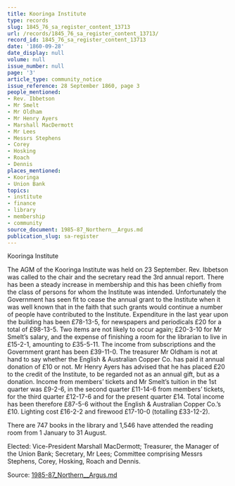 ```yaml
---
title: Kooringa Institute
type: records
slug: 1845_76_sa_register_content_13713
url: /records/1845_76_sa_register_content_13713/
record_id: 1845_76_sa_register_content_13713
date: '1860-09-28'
date_display: null
volume: null
issue_number: null
page: '3'
article_type: community_notice
issue_reference: 28 September 1860, page 3
people_mentioned:
- Rev. Ibbetson
- Mr Smelt
- Mr Oldham
- Mr Henry Ayers
- Marshall MacDermott
- Mr Lees
- Messrs Stephens
- Corey
- Hosking
- Roach
- Dennis
places_mentioned:
- Kooringa
- Union Bank
topics:
- institute
- finance
- library
- membership
- community
source_document: 1985-87_Northern__Argus.md
publication_slug: sa-register
---
```


Kooringa Institute

The AGM of the Kooringa Institute was held on 23 September.  Rev. Ibbetson was called to the chair and the secretary read the 3rd annual report.  There has been a steady increase in membership and this has been chiefly from the class of persons for whom the Institute was intended.  Unfortunately the Government has seen fit to cease the annual grant to the Institute when it was well known that in the faith that such grants would continue a number of people have contributed to the Institute.  Expenditure in the last year upon the building has been £78-13-5, for newspapers and periodicals £20 for a total of £98-13-5.  Two items are not likely to occur again; £20-3-10 for Mr Smelt’s salary, and the expense of finishing a room for the librarian to live in £15-2-1, amounting to £35-5-11.  The income from subscriptions and the Government grant has been £39-11-0.  The treasurer Mr Oldham is not at hand to say whether the English & Australian Copper Co. has paid it annual donation of £10 or not.  Mr Henry Ayers has advised that he has placed £20 to the credit of the Institute, to be regarded not as an annual gift, but as a donation.  Income from members’ tickets and Mr Smelt’s tuition in the 1st quarter was £9-2-6, in the second quarter £11-14-6 from members’ tickets, for the third quarter £12-17-6 and for the present quarter £14.  Total income has been therefore £87-5-6 without the English & Australian Copper Co.’s £10.  Lighting cost £16-2-2 and firewood £17-10-0 (totalling £33-12-2).

There are 747 books in the library and 1,546 have attended the reading room from 1 January to 31 August.

Elected: Vice-President Marshall MacDermott; Treasurer, the Manager of the Union Bank; Secretary, Mr Lees; Committee comprising Messrs Stephens, Corey, Hosking, Roach and Dennis.


Source: [1985-87_Northern__Argus.md](/downloads/markdown/1985-87_Northern__Argus.md)
